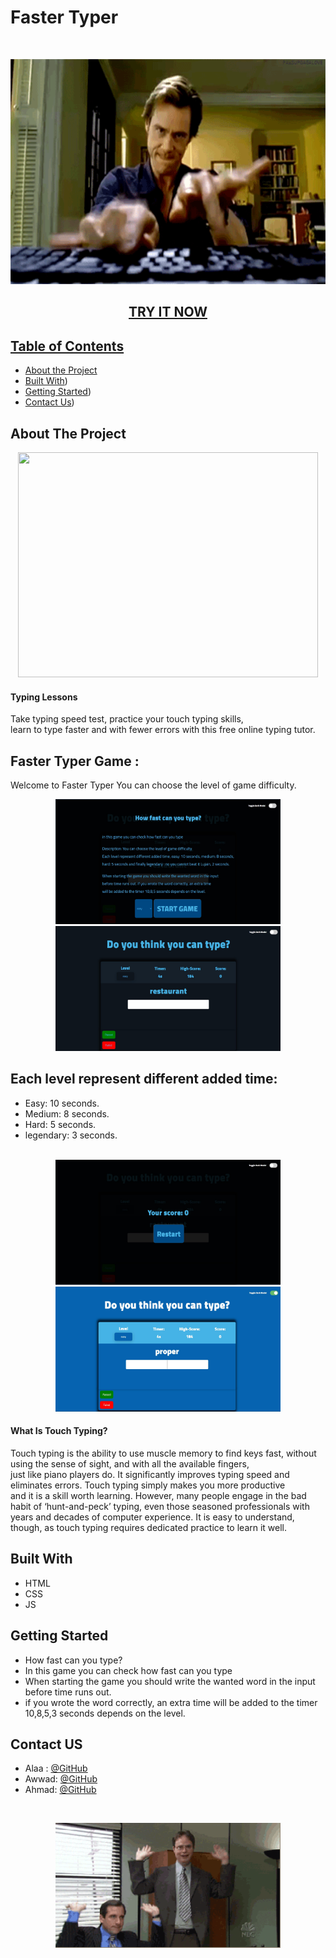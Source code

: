 
# Faster Typer 

<!-- PROJECT LOGO -->
<br />

<p align="center">
  <img src="/src/img/Typer1.gif" width=720px height=360px />
</p>
  <h2 align="center"><a href="https://webahead7.github.io/faster-typer/">TRY IT NOW</h2>


<!-- TABLE OF CONTENTS -->
## Table of Contents

* [About the Project](#about-the-project)<br>
* [Built With](#built-with))<br>
* [Getting Started](#getting-started))<br>
* [Contact Us](#contact))<br>


<!-- ABOUT THE PROJECT -->
## About The Project
<p align="center">
  <img src="/src/img/Typer.gif" width=480px height=360px; />
</p>

<h4>Typing Lessons</h4>
Take typing speed test, practice your touch typing skills,<br>learn to type faster and with 
fewer errors with this free online typing tutor.


## Faster Typer Game :
 Welcome to Faster Typer You can choose the level of game difficulty.<br>
<p align="center">
  <img src="/src/img/game1.jpg" width=360px height=200px />
  <img src="/src/img/game2.jpg" width=360px height=200px />
</p>

## Each level represent different added time:
* Easy: 10 seconds.<br>
* Medium: 8 seconds.<br>
* Hard: 5 seconds.<br> 
* legendary: 3 seconds.<br> <br>

<p align="center">
  <img src="/src/img/game3.jpg" width=360px height=200px />
  <img src="/src/img/game4.jpg" width=360px height=200px />

</p>

<h4> What Is Touch Typing?</h4>
Touch typing is the ability to use muscle memory to find keys fast, without using the sense of sight, and with all the available fingers, <br>just like piano players do. It significantly improves typing speed and eliminates errors. Touch typing simply makes you more productive<br> and it is a skill worth learning. However, many people engage in the bad habit of ‘hunt-and-peck’ typing, even those seasoned professionals with <br>years and decades of computer experience. It  is easy to understand,
though, as touch typing requires dedicated practice to learn it well.


## Built With
* HTML
* CSS
* JS


<!-- GETTING STARTED -->
## Getting Started
* How fast can you type?
* In this game you can check how fast can you type
* When starting the game you should write the wanted word in the input before time runs out. 
* if you wrote the word correctly, an extra time will be added to the timer 10,8,5,3 seconds depends on the level.


<!-- Contact US -->
## Contact US

* Alaa : [@GitHub](https://github.com/alaabashiyi)
* Awwad: [@GitHub](https://github.com/muhammadawwad9)
* Ahmad: [@GitHub](https://github.com/ahmad420)
<br>
<p align="center">
  <img src="/src/img/Contact.gif" width=360px height=200px />
</p>


